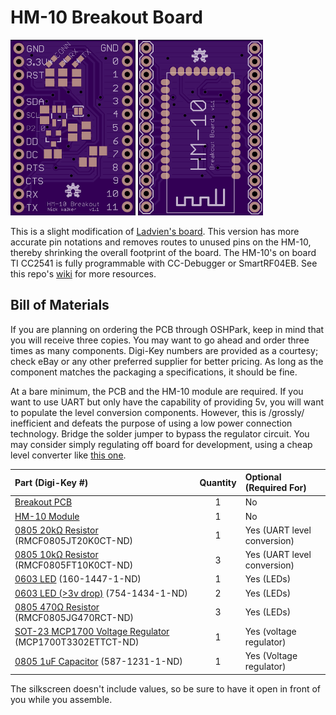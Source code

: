 HM-10 Breakout Board
====================

<img src="/images/top.png" width="200px" title="Top" />
<img src="/images/bottom.png" width="200px" title="Bottom" />

This is a slight modification of [Ladvien's board](https://github.com/Ladvien/HM-10). This version has more accurate pin notations and removes routes to unused pins on the HM-10, thereby shrinking the overall footprint of the board. 
The HM-10's on board TI CC2541 is fully programmable with CC-Debugger or SmartRF04EB. See this repo's [wiki](https://github.com/nickswalker/HM-10-breakout-board/wiki) for more resources.


## Bill of Materials

If you are planning on ordering the PCB through OSHPark, keep in mind that you will receive three copies. You may want to go ahead and order three times as many components. Digi-Key numbers are provided as a courtesy; check eBay or any other preferred supplier for better pricing. As long as the component matches the packaging a specifications, it should be fine.

At a bare minimum, the PCB and the HM-10 module are required. If you want to use UART but only have the capability of providing 5v, you will want to populate the level conversion components. However, this is /grossly/ inefficient and defeats the purpose of using a low power connection technology. Bridge the solder jumper to bypass the regulator circuit. You may consider simply regulating off board for development, using a cheap level converter like [this one](http://www.ebay.com/itm/1PC-New-5V-3V-IIC-UART-Level-Converter-Module-Adapter-4-Way-For-Arduino-/251384699933?pt=LH_DefaultDomain_0&hash=item3a87b21c1d).

Part (Digi-Key #) | Quantity | Optional (Required For)
:---------------- | :-------:| :----------------------
[Breakout PCB](https://oshpark.com/shared_projects/A6hoH6Fi)  | 1 | No
[HM-10 Module](http://www.fasttech.com/products/0/10004051/1292002-ti-cc2540-bluetooth-40-ble-2540-transparent-serial) | 1 | No
[0805 20kΩ Resistor](http://www.digikey.com/product-detail/en/RMCF0805JT20K0/RMCF0805JT20K0CT-ND/1942580) (RMCF0805JT20K0CT-ND) | 1 | Yes (UART level conversion)
[0805 10kΩ Resistor](http://www.digikey.com/product-detail/en/RMCF0805FT10K0/RMCF0805FT10K0DKR-ND/1943341) (RMCF0805FT10K0CT-ND) | 3 | Yes (UART level conversion)
[0603 LED](http://www.digikey.com/product-detail/en/LTST-C191KRKT/160-1447-1-ND/386836) (160-1447-1-ND) | 1 | Yes (LEDs)
[0603 LED (>3v drop)](http://www.digikey.com/product-detail/en/APT1608QBC%2FD/754-1434-1-ND/2163792) (754-1434-1-ND) | 2 | Yes (LEDs)
[0805 470Ω Resistor](http://www.digikey.com/product-detail/en/RMCF0805JG470R/RMCF0805JG470RCT-ND/4425246) (RMCF0805JG470RCT-ND) | 3 | Yes (LEDs)
[SOT-23 MCP1700 Voltage Regulator](http://www.digikey.com/product-detail/en/MCP1700T-3302E%2FTT/MCP1700T3302ETTCT-ND/652677) (MCP1700T3302ETTCT-ND) | 1 | Yes (voltage regulator)
[0805 1uF Capacitor](http://www.digikey.com/product-detail/en/JMK105BJ105KV-F/587-1231-1-ND/931008) (587-1231-1-ND) | 1 | Yes (Voltage regulator)

The silkscreen doesn't include values, so be sure to have it open in front of you while you assemble.
